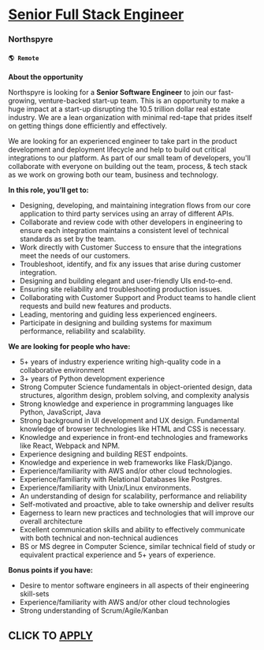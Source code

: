 # [Senior Full Stack Engineer](https://www.remotewlb.com/apply/senior-full-stack-engineer-105055)  
### Northspyre  
#### `🌎 Remote`  

**About the opportunity**

Northspyre is looking for a **Senior Software Engineer** to join our fast-growing, venture-backed start-up team. This is an opportunity to make a huge impact at a start-up disrupting the 10.5 trillion dollar real estate industry. We are a lean organization with minimal red-tape that prides itself on getting things done efficiently and effectively.

We are looking for an experienced engineer to take part in the product development and deployment lifecycle and help to build out critical integrations to our platform. As part of our small team of developers, you'll collaborate with everyone on building out the team, process, & tech stack as we work on growing both our team, business and technology.

**In this role, you’ll get to:**

  * Designing, developing, and maintaining integration flows from our core application to third party services using an array of different APIs.
  * Collaborate and review code with other developers in engineering to ensure each integration maintains a consistent level of technical standards as set by the team.
  * Work directly with Customer Success to ensure that the integrations meet the needs of our customers.
  * Troubleshoot, identify, and fix any issues that arise during customer integration.
  * Designing and building elegant and user-friendly UIs end-to-end.
  * Ensuring site reliability and troubleshooting production issues.
  * Collaborating with Customer Support and Product teams to handle client requests and build new features and products.
  * Leading, mentoring and guiding less experienced engineers.
  * Participate in designing and building systems for maximum performance, reliability and scalability.

**We are looking for people who have:**

  * 5+ years of industry experience writing high-quality code in a collaborative environment
  * 3+ years of Python development experience
  * Strong Computer Science fundamentals in object-oriented design, data structures, algorithm design, problem solving, and complexity analysis
  * Strong knowledge and experience in programming languages like Python, JavaScript, Java
  * Strong background in UI development and UX design. Fundamental knowledge of browser technologies like HTML and CSS is necessary.
  * Knowledge and experience in front-end technologies and frameworks like React, Webpack and NPM.
  * Experience designing and building REST endpoints.
  * Knowledge and experience in web frameworks like Flask/Django.
  * Experience/familiarity with AWS and/or other cloud technologies.
  * Experience/familiarity with Relational Databases like Postgres.
  * Experience/familiarity with Unix/Linux environments.
  * An understanding of design for scalability, performance and reliability
  * Self-motivated and proactive, able to take ownership and deliver results
  * Eagerness to learn new practices and technologies that will improve our overall architecture
  * Excellent communication skills and ability to effectively communicate with both technical and non-technical audiences
  * BS or MS degree in Computer Science, similar technical field of study or equivalent practical experience and 5+ years of experience.

**Bonus points if you have:**

  * Desire to mentor software engineers in all aspects of their engineering skill-sets
  * Experience/familiarity with AWS and/or other cloud technologies
  * Strong understanding of Scrum/Agile/Kanban

  
## CLICK TO [APPLY](https://www.remotewlb.com/apply/senior-full-stack-engineer-105055)


